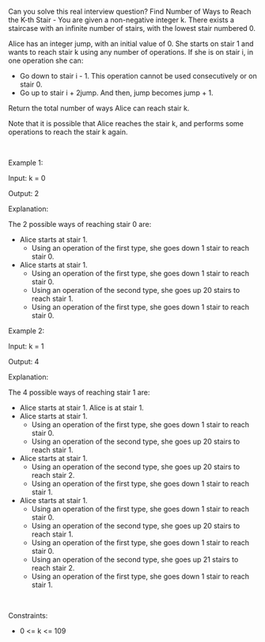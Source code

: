 Can you solve this real interview question? Find Number of Ways to Reach the K-th Stair - You are given a non-negative integer k. There exists a staircase with an infinite number of stairs, with the lowest stair numbered 0.

Alice has an integer jump, with an initial value of 0. She starts on stair 1 and wants to reach stair k using any number of operations. If she is on stair i, in one operation she can:

 * Go down to stair i - 1. This operation cannot be used consecutively or on stair 0.
 * Go up to stair i + 2jump. And then, jump becomes jump + 1.

Return the total number of ways Alice can reach stair k.

Note that it is possible that Alice reaches the stair k, and performs some operations to reach the stair k again.

 

Example 1:

Input: k = 0

Output: 2

Explanation:

The 2 possible ways of reaching stair 0 are:

 * Alice starts at stair 1.
   * Using an operation of the first type, she goes down 1 stair to reach stair 0.
 * Alice starts at stair 1.
   * Using an operation of the first type, she goes down 1 stair to reach stair 0.
   * Using an operation of the second type, she goes up 20 stairs to reach stair 1.
   * Using an operation of the first type, she goes down 1 stair to reach stair 0.

Example 2:

Input: k = 1

Output: 4

Explanation:

The 4 possible ways of reaching stair 1 are:

 * Alice starts at stair 1. Alice is at stair 1.
 * Alice starts at stair 1.
   * Using an operation of the first type, she goes down 1 stair to reach stair 0.
   * Using an operation of the second type, she goes up 20 stairs to reach stair 1.
 * Alice starts at stair 1.
   * Using an operation of the second type, she goes up 20 stairs to reach stair 2.
   * Using an operation of the first type, she goes down 1 stair to reach stair 1.
 * Alice starts at stair 1.
   * Using an operation of the first type, she goes down 1 stair to reach stair 0.
   * Using an operation of the second type, she goes up 20 stairs to reach stair 1.
   * Using an operation of the first type, she goes down 1 stair to reach stair 0.
   * Using an operation of the second type, she goes up 21 stairs to reach stair 2.
   * Using an operation of the first type, she goes down 1 stair to reach stair 1.

 

Constraints:

 * 0 <= k <= 109